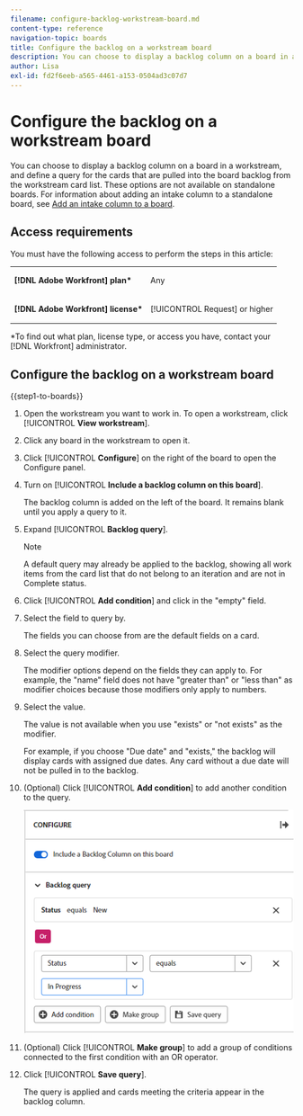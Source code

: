 ```yaml
---
filename: configure-backlog-workstream-board.md
content-type: reference
navigation-topic: boards
title: Configure the backlog on a workstream board
description: You can choose to display a backlog column on a board in a workstream, and define a query for the cards that are pulled into the board backlog from the workstream card list.
author: Lisa
exl-id: fd2f6eeb-a565-4461-a153-0504ad3c07d7
---
```

# Configure the backlog on a workstream board

You can choose to display a backlog column on a board in a workstream, and define a query for the cards that are pulled into the board backlog from the workstream card list. These options are not available on standalone boards. For information about adding an intake column to a standalone board, see [Add an intake column to a board](/help/quicksilver/agile/use-boards-agile-planning-tools/add-intake-column-to-board.md).

## Access requirements

You must have the following access to perform the steps in this article:

<table style="table-layout:auto"> 
 <col> 
 </col> 
 <col> 
 </col> 
 <tbody> 
  <tr> 
   <td role="rowheader"><strong>[!DNL Adobe Workfront] plan*</strong></td> 
   <td> <p>Any</p> </td> 
  </tr> 
  <tr> 
   <td role="rowheader"><strong>[!DNL Adobe Workfront] license*</strong></td> 
   <td> <p>[!UICONTROL Request] or higher</p> </td> 
  </tr> 
 </tbody> 
</table>

&#42;To find out what plan, license type, or access you have, contact your [!DNL Workfront] administrator.

## Configure the backlog on a workstream board

{{step1-to-boards}}

1. Open the workstream you want to work in. To open a workstream, click [!UICONTROL **View workstream**].
1. Click any board in the workstream to open it.
1. Click [!UICONTROL **Configure**] on the right of the board to open the Configure panel.
1. Turn on [!UICONTROL **Include a backlog column on this board**].

   The backlog column is added on the left of the board. It remains blank until you apply a query to it.

1. Expand [!UICONTROL **Backlog query**].

   >[!NOTE]
   >
   >A default query may already be applied to the backlog, showing all work items from the card list that do not belong to an iteration and are not in Complete status.

1. Click [!UICONTROL **Add condition**] and click in the "empty" field.
1. Select the field to query by.

   The fields you can choose from are the default fields on a card.

1. Select the query modifier.

   The modifier options depend on the fields they can apply to. For example, the "name" field does not have "greater than" or "less than" as modifier choices because those modifiers only apply to numbers.

1. Select the value.

   The value is not available when you use "exists" or "not exists" as the modifier.

   For example, if you choose "Due date" and "exists," the backlog will display cards with assigned due dates. Any card without a due date will not be pulled in to the backlog.

1. (Optional) Click [!UICONTROL **Add condition**] to add another condition to the query.

   ![Backlog query](assets/backlog-query-wrkstrm-board.png)

1. (Optional) Click [!UICONTROL **Make group**] to add a group of conditions connected to the first condition with an OR operator.
1. Click [!UICONTROL **Save query**].

   The query is applied and cards meeting the criteria appear in the backlog column.
